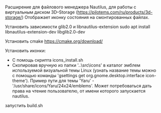 Расширение для файлового менеджера Nautilus, для работы с виртуальным диском 3D–Storage (https://pilotems.com/ru/products/3d-storage/)
Отображает иконку состояния на смонтированных файлах.

Установить зависимости glib2.0 и libnautilus-extension
sudo apt install libnautilus-extension-dev libglib2.0-dev

Установить cmake 
https://cmake.org/download/

Установить иконки:
- C помощь скрипта icons_install.sh 
- Cкопировав вручную из папки '..\src\icons' в каталог эмблем используемой визуальной темы Linux (узнать название темы можно с помощью команды 'gsettings get org.gnome.desktop.interface icon-theme').
Пример пути для темы 'Yaru' - '/usr/share/icons/Yaru/24x24/emblems'.
Может потребоваться дать права на чтение пользователю, от имени которого запускается nautilus.

запустить build.sh
